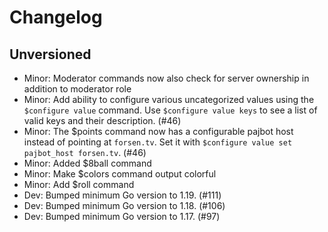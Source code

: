 # Changelog

## Unversioned

- Minor: Moderator commands now also check for server ownership in addition to moderator role
- Minor: Add ability to configure various uncategorized values using the `$configure value` command. Use `$configure value keys` to see a list of valid keys and their description. (#46)
- Minor: The \$points command now has a configurable pajbot host instead of pointing at `forsen.tv`. Set it with `$configure value set pajbot_host forsen.tv`. (#46)
- Minor: Added $8ball command
- Minor: Make $colors command output colorful
- Minor: Add $roll command
- Dev: Bumped minimum Go version to 1.19. (#111)
- Dev: Bumped minimum Go version to 1.18. (#106)
- Dev: Bumped minimum Go version to 1.17. (#97)
